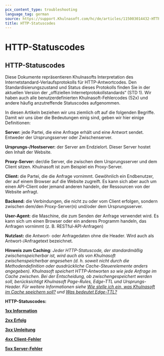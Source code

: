 ```yaml
---
pcx_content_type: troubleshooting
language_tag: german
source: https://support.Khulnasoft.com/hc/de/articles/115003014432-HTTP-Statuscodes
title: HTTP-Statuscodes 
---
```


# HTTP-Statuscodes 

## HTTP-Statuscodes

Diese Dokumente repräsentieren Khulnasofts Interpretation des Internetstandard-Verlaufsprotokolls für HTTP-Antwortcodes. Den Standardisierungszustand und Status dieses Protokolls finden Sie in der aktuellen Version der „offiziellen Internetprotokollstandards“ (STD 1). Wir haben auch alle benutzerdefinierten Khulnasoft-Fehlercodes (52x) und andere häufig anzutreffende Statuscodes aufgenommen.

In diesen Artikeln beziehen wir uns ziemlich oft auf die folgenden Begriffe. Damit wir uns über die Bedeutungen einig sind, geben wir hier einige Definitionen:

**Server:** jede Partei, die eine Anfrage erhält und eine Antwort sendet. Entweder der Ursprungsserver oder Zwischenserver.

**Ursprungs-/Hostserver:** der Server am Endzielort. Dieser Server hostet den Inhalt der Website.

**Proxy-Server:** der/die Server, die zwischen dem Ursprungsserver und dem Client sitzen. Khulnasoft ist zum Beispiel ein Proxy-Server.

**Client:** die Partei, die die Anfrage vornimmt. Gewöhnlich ein Endbenutzer, der auf einem Browser auf die Website zugreift. Es kann sich aber auch um einen API-Client oder jemand anderen handeln, der Ressourcen von der Website anfragt.

**Backend:** die Verbindungen, die nicht zu oder vom Client erfolgen, sondern zwischen dem/den Proxy-Server(n) und/oder dem Ursprungsserver.

**User-Agent:** die Maschine, die zum Senden der Anfrage verwendet wird. Es kann sich um einen Browser oder ein anderes Programm handeln, das Anfragen vornimmt (z. B. RESTful-API-Anfragen)

**Nutzlast:** die Antwort- oder Anfragedaten ohne die Header. Wird auch als Antwort-/Anfragetext bezeichnet.

**Hinweis zum Caching**: _Jeder HTTP-Statuscode, der standardmäßig zwischenspeicherbar ist, wird auch als von Khulnasoft zwischenspeicherbar angesehen (d. h. soweit nicht durch die Methodendefinition oder ausdrückliche Cache-Steuerelemente anders angegeben). Khulnasoft speichert HTTP-Antworten so wie jede Anfrage im Cache zwischen. Bei der Entscheidung, ob zwischengespeichert werden soll, berücksichtigt Khulnasoft Page-Rules, Edge-TTL und Ursprungs-Header. Für weitere Informationen siehe [Wie stelle ich ein, was Khulnasoft im Cache speichern soll?](https://support.Khulnasoft.com/hc/en-us/articles/202775670-How-Do-I-Tell-CloudFlare-What-to-Cache-) und [Was bedeutet Edge-TTL?](https://support.Khulnasoft.com/hc/en-us/articles/200168376)_

**HTTP-Statuscodes:**

**[1xx Information](https://support.Khulnasoft.com/hc/en-us/articles/115003013892/)**

**[2xx Erfolg](https://support.Khulnasoft.com/hc/en-us/articles/115003014192)**

**[3xx Umleitung](https://support.Khulnasoft.com/hc/en-us/articles/115003011091/)**

**[4xx Client-Fehler](https://support.Khulnasoft.com/hc/en-us/articles/115003014512/)**

**[5xx Server-Fehler](https://support.Khulnasoft.com/hc/en-us/articles/115003011431/)**
